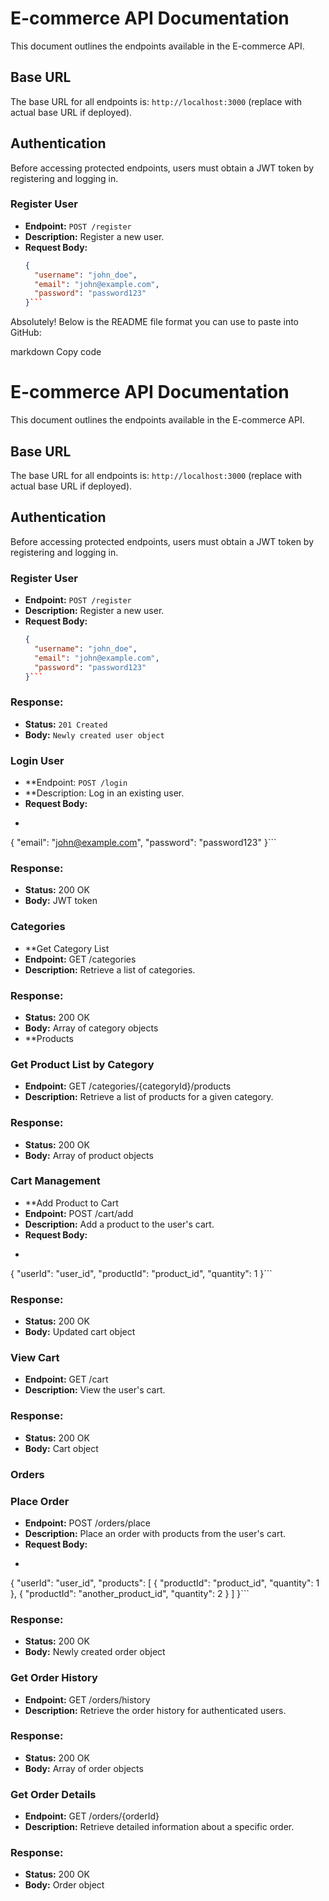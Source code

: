 # E-commerce API Documentation

This document outlines the endpoints available in the E-commerce API.

## Base URL

The base URL for all endpoints is: `http://localhost:3000` (replace with actual base URL if deployed).

## Authentication

Before accessing protected endpoints, users must obtain a JWT token by registering and logging in.

### Register User

- **Endpoint:** `POST /register`
- **Description:** Register a new user.
- **Request Body:**
  ```json
  {
    "username": "john_doe",
    "email": "john@example.com",
    "password": "password123"
  }```
  
Absolutely! Below is the README file format you can use to paste into GitHub:

markdown
Copy code
# E-commerce API Documentation

This document outlines the endpoints available in the E-commerce API.

## Base URL

The base URL for all endpoints is: `http://localhost:3000` (replace with actual base URL if deployed).

## Authentication

Before accessing protected endpoints, users must obtain a JWT token by registering and logging in.

### Register User

- **Endpoint:** `POST /register`
- **Description:** Register a new user.
- **Request Body:**
  ```json
  {
    "username": "john_doe",
    "email": "john@example.com",
    "password": "password123"
  }```
  
### Response:
- **Status:** `201 Created`
- **Body:** `Newly created user object`
### Login User
- **Endpoint: `POST /login`
- **Description: Log in an existing user.
- **Request Body:**
- ```json
{
  "email": "john@example.com",
  "password": "password123"
}```

### Response:
- **Status:** 200 OK
- **Body:** JWT token
### Categories
- **Get Category List
- **Endpoint:** GET /categories
- **Description:** Retrieve a list of categories.
### Response:
- **Status:** 200 OK
- **Body:** Array of category objects
- **Products
### Get Product List by Category
- **Endpoint:** GET /categories/{categoryId}/products
- **Description:** Retrieve a list of products for a given category.
### Response:
- **Status:** 200 OK
- **Body:** Array of product objects
### Cart Management
- **Add Product to Cart
- **Endpoint:** POST /cart/add
- **Description:** Add a product to the user's cart.
- **Request Body:**
- ```json
{
  "userId": "user_id",
  "productId": "product_id",
  "quantity": 1
}```

### Response:
- **Status:** 200 OK
- **Body:** Updated cart object
### View Cart
- **Endpoint:** GET /cart
- **Description:** View the user's cart.
### Response:
- **Status:** 200 OK
- **Body:** Cart object
### Orders
### Place Order
- **Endpoint:** POST /orders/place
- **Description:** Place an order with products from the user's cart.
- **Request Body:**
- ```json
{
  "userId": "user_id",
  "products": [
    {
      "productId": "product_id",
      "quantity": 1
    },
    {
      "productId": "another_product_id",
      "quantity": 2
    }
  ]
}```

### Response:
- **Status:** 200 OK
- **Body:** Newly created order object
### Get Order History
- **Endpoint:** GET /orders/history
- **Description:** Retrieve the order history for authenticated users.
### Response:
- **Status:** 200 OK
- **Body:** Array of order objects
### Get Order Details
- **Endpoint:** GET /orders/{orderId}
- **Description:** Retrieve detailed information about a specific order.
### Response:
- **Status:** 200 OK
- **Body:** Order object

